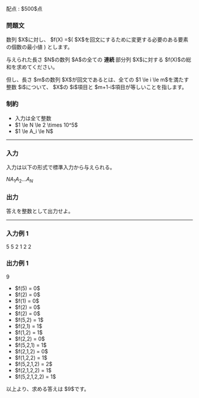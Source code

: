 
<div>

<span>

<span>

<p>
配点 : $500$点
</p>

<div>

<section>

### **問題文**

<p>
数列 $X$に対し、 $f(X) =$( $X$を回文にするために変更する必要のある要素の個数の最小値 ) とします。
</p>

<p>
与えられた長さ $N$の数列 $A$の全ての 
<strong>
連続
</strong>
部分列 $X$に対する $f(X)$の総和を求めてください。
</p>

<p>
但し、長さ $m$の数列 $X$が回文であるとは、全ての $1 \le i \le m$を満たす整数 $i$について、 $X$の $i$項目と $m+1-i$項目が等しいことを指します。
</p>

</section>

</div>

<div>

<section>

### **制約**

<ul>

<li>
入力は全て整数
</li>

<li>
$1 \le N \le 2 \times 10^5$
</li>

<li>
$1 \le A_i \le N$
</li>

</ul>

</section>

</div>

---

<div>

<div>

<section>

### **入力**

<p>
入力は以下の形式で標準入力から与えられる。
</p>

<div>

$N$$A_1$$A_2$$\dots$$A_N$
</div>

</section>

</div>

<div>

<section>

### **出力**

<p>
答えを整数として出力せよ。
</p>

</section>

</div>

</div>

---

<div>

<section>

### **入力例 1**

<div>

5
5 2 1 2 2

</div>

</section>

</div>

<div>

<section>

### **出力例 1**

<div>

9

</div>

<ul>

<li>
$f(5) = 0$
</li>

<li>
$f(2) = 0$
</li>

<li>
$f(1) = 0$
</li>

<li>
$f(2) = 0$
</li>

<li>
$f(2) = 0$
</li>

<li>
$f(5,2) = 1$
</li>

<li>
$f(2,1) = 1$
</li>

<li>
$f(1,2) = 1$
</li>

<li>
$f(2,2) = 0$
</li>

<li>
$f(5,2,1) = 1$
</li>

<li>
$f(2,1,2) = 0$
</li>

<li>
$f(1,2,2) = 1$
</li>

<li>
$f(5,2,1,2) = 2$
</li>

<li>
$f(2,1,2,2) = 1$
</li>

<li>
$f(5,2,1,2,2) = 1$
</li>

</ul>

<p>
以上より、求める答えは $9$です。
</p>

</section>

</div>

</span>

</span>

</div>
